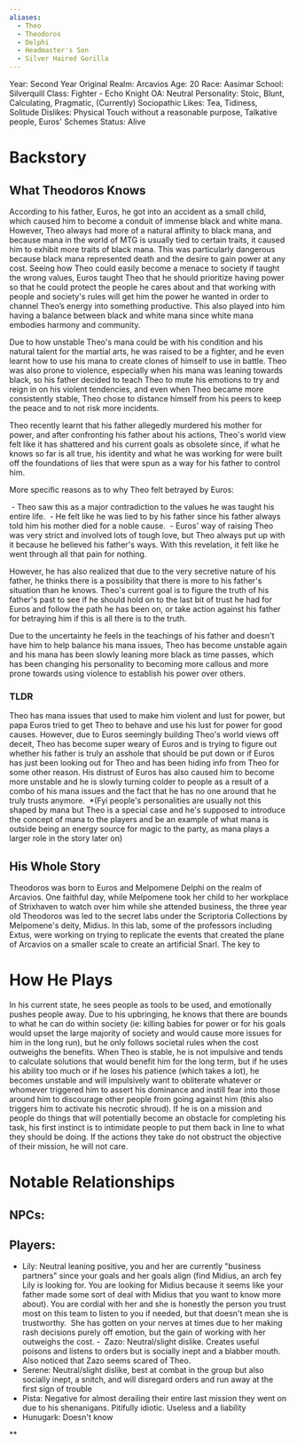 ```yaml
---
aliases:
  - Theo
  - Theodoros
  - Delphi
  - Headmaster's Son
  - Silver Haired Gorilla
---
```

Year: Second Year
Original Realm: Arcavios
Age: 20
Race: Aasimar
School: Silverquill
Class: Fighter - Echo Knight
OA: Neutral
Personality: Stoic, Blunt, Calculating, Pragmatic, (Currently) Sociopathic
Likes: Tea, Tidiness, Solitude
Dislikes: Physical Touch without a reasonable purpose, Talkative people, Euros' Schemes
Status: Alive  
# Backstory
## What Theodoros Knows
According to his father, Euros, he got into an accident as a small child, which caused him to become a conduit of immense black and white mana. However, Theo always had more of a natural affinity to black mana, and because mana in the world of MTG is usually tied to certain traits, it caused him to exhibit more traits of black mana. This was particularly dangerous because black mana represented death and the desire to gain power at any cost. Seeing how Theo could easily become a menace to society if taught the wrong values, Euros taught Theo that he should prioritize having power so that he could protect the people he cares about and that working with people and society's rules will get him the power he wanted in order to channel Theo’s energy into something productive. This also played into him having a balance between black and white mana since white mana embodies harmony and community. 

Due to how unstable Theo's mana could be with his condition and his natural talent for the martial arts, he was raised to be a fighter, and he even learnt how to use his mana to create clones of himself to use in battle. Theo was also prone to violence, especially when his mana was leaning towards black, so his father decided to teach Theo to mute his emotions to try and reign in on his violent tendencies, and even when Theo became more consistently stable, Theo chose to distance himself from his peers to keep the peace and to not risk more incidents.

Theo recently learnt that his father allegedly murdered his mother for power, and after confronting his father about his actions, Theo's world view felt like it has shattered and his current goals as obsolete since, if what he knows so far is all true, his identity and what he was working for were built off the foundations of lies that were spun as a way for his father to control him. 

More specific reasons as to why Theo felt betrayed by Euros:

 - Theo saw this as a major contradiction to the values he was taught his entire life.
 - He felt like he was lied to by his father since his father always told him his mother died for a noble cause.
 - Euros' way of raising Theo was very strict and involved lots of tough love, but Theo always put up with it because he believed his father's ways. With this revelation, it felt like he went through all that pain for nothing. 

However, he has also realized that due to the very secretive nature of his father, he thinks there is a possibility that there is more to his father's situation than he knows. Theo's current goal is to figure the truth of his father's past to see if he should hold on to the last bit of trust he had for Euros and follow the path he has been on, or take action against his father for betraying him if this is all there is to the truth.

Due to the uncertainty he feels in the teachings of his father and doesn't have him to help balance his mana issues, Theo has become unstable again and his mana has been slowly leaning more black as time passes, which has been changing his personality to becoming more callous and more prone towards using violence to establish his power over others. 

### TLDR
Theo has mana issues that used to make him violent and lust for power, but papa Euros tried to get Theo to behave and use his lust for power for good causes. However, due to Euros seemingly building Theo's world views off deceit, Theo has become super weary of Euros and is trying to figure out whether his father is truly an asshole that should be put down or if Euros has just been looking out for Theo and has been hiding info from Theo for some other reason. His distrust of Euros has also caused him to become more unstable and he is slowly turning colder to people as a result of a combo of his mana issues and the fact that he has no one around that he truly trusts anymore. 
*(Fyi people's personalities are usually not this shaped by mana but Theo is a special case and he's supposed to introduce the concept of mana to the players and be an example of what mana is outside being an energy source for magic to the party, as mana plays a larger role in the story later on) 

## His Whole Story
Theodoros was born to Euros and Melpomene Delphi on the realm of Arcavios. One faithful day, while Melpomene took her child to her workplace of Strixhaven to watch over him while she attended business, the three year old Theodoros was led to the secret labs under the Scriptoria Collections by Melpomene's deity, Midius. In this lab, some of the professors including Extus, were working on trying to replicate the events that created the plane of Arcavios on a smaller scale to create an artificial Snarl. The key to 
# How He Plays  
In his current state, he sees people as tools to be used, and emotionally pushes people away. Due to his upbringing, he knows that there are bounds to what he can do within society (ie: killing babies for power or for his goals would upset the large majority of society and would cause more issues for him in the long run), but he only follows societal rules when the cost outweighs the benefits. When Theo is stable, he is not impulsive and tends to calculate solutions that would benefit him for the long term, but if he uses his ability too much or if he loses his patience (which takes a lot), he becomes unstable and will impulsively want to obliterate whatever or whomever triggered him to assert his dominance and instill fear into those around him to discourage other people from going against him (this also triggers him to activate his necrotic shroud). If he is on a mission and people do things that will potentially become an obstacle for completing his task, his first instinct is to intimidate people to put them back in line to what they should be doing. If the actions they take do not obstruct the objective of their mission, he will not care.

# Notable Relationships

## NPCs: 
## Players: 
- Lily: Neutral leaning positive, you and her are currently "business partners" since your goals and her goals align (find Midius, an arch fey Lily is looking for. You are looking for Midius because it seems like your father made some sort of deal with Midius that you want to know more about). You are cordial with her and she is honestly the person you trust most on this team to listen to you if needed, but that doesn't mean she is trustworthy.  She has gotten on your nerves at times due to her making rash decisions purely off emotion, but the gain of working with her outweighs the cost.
-  Zazo: Neutral/slight dislike. Creates useful poisons and listens to orders but is socially inept and a blabber mouth. Also noticed that Zazo seems scared of Theo. 
- Serene: Neutral/slight dislike, best at combat in the group but also socially inept, a snitch, and will disregard orders and run away at the first sign of trouble
- Pista: Negative for almost derailing their entire last mission they went on due to his shenanigans. Pitifully idiotic. Useless and a liability
- Hunugark: Doesn't know

**